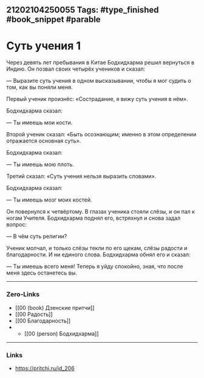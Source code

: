 21202104250055
Tags: #type_finished #book_snippet #parable
---
# Суть учения 1

Через девять лет пребывания в Китае Бодхидхарма решил вернуться в Индию. Он позвал своих четырёх учеников и сказал:

— Выразите суть учения в одном высказывании, чтобы я мог судить о том, как вы поняли меня.

Первый ученик произнёс: «Сострадание, я вижу суть учения в нём».

Бодхидхарма сказал:

— Ты имеешь мои кости.

Второй ученик сказал: «Быть осознающим; именно в этом определении отражается основная суть».

Бодхидхарма сказал:

— Ты имеешь мою плоть.

Третий сказал: «Суть учения нельзя выразить словами».

Бодхидхарма сказал:

— Ты имеешь мозг моих костей.

Он повернулся к четвёртому. В глазах ученика стояли слёзы, и он пал к ногам Учителя. Бодхидхарма поднял его, встряхнул и снова задал вопрос:

— В чём суть религии?

Ученик молчал, и только слёзы текли по его щекам, слёзы радости и благодарности. И ни единого слова. Бодхидхарма обнял его и сказал:

— Ты имеешь всего меня! Теперь я уйду спокойно, зная, что после меня здесь останетесь вы.  

---
### Zero-Links
- [[00 (book) Дзенские притчи]]
- [[00 Радость]]
- [[00 Благодарность]]
- - [[00 (person) Бодхидхарма]]
---
### Links
- https://pritchi.ru/id_206
